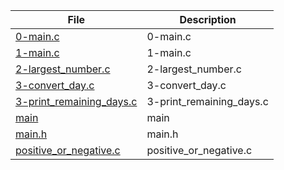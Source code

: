 | File      | Description |
| ----------- | ----------- |
| [0-main.c](https://github.com/dz1dzor/remote_store/blob/master/0x03-debugging/0-main.c) | 0-main.c |
| [1-main.c](https://github.com/dz1dzor/remote_store/blob/master/0x03-debugging/1-main.c) | 1-main.c |
| [2-largest_number.c](https://github.com/dz1dzor/remote_store/blob/master/0x03-debugging/2-largest_number.c) | 2-largest_number.c |
| [3-convert_day.c](https://github.com/dz1dzor/remote_store/blob/master/0x03-debugging/3-convert_day.c) | 3-convert_day.c |
| [3-print_remaining_days.c](https://github.com/dz1dzor/remote_store/blob/master/0x03-debugging/3-print_remaining_days.c) | 3-print_remaining_days.c |
| [main](https://github.com/dz1dzor/remote_store/blob/master/0x03-debugging/main) | main |
| [main.h](https://github.com/dz1dzor/remote_store/blob/master/0x03-debugging/main.h) | main.h |
| [positive_or_negative.c](https://github.com/dz1dzor/remote_store/blob/master/0x03-debugging/positive_or_negative.c) | positive_or_negative.c |


